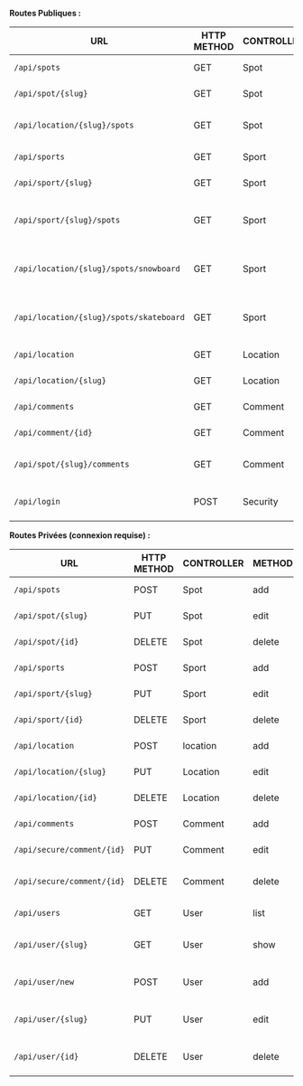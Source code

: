 **Routes Publiques :**

| URL | HTTP METHOD | CONTROLLER | METHOD | COMMENTS |
| --- | --- | --- | --- | --- |
| `/api/spots` | GET | Spot | list | Lister tous les spots |
| `/api/spot/{slug}` | GET | Spot | show | Accéder à un spot |
| `/api/location/{slug}/spots` | GET | Spot | spotByLocation | Lister tous les spots d’une ville |
| `/api/sports` | GET | Sport | list | Lister tous les sports |
| `/api/sport/{slug}` | GET | Sport | show | Accéder à un sport |
| `/api/sport/{slug}/spots` | GET | Sport | listBySport | Lister tous les spots en fonction du sport |
| `/api/location/{slug}/spots/snowboard` | GET | Sport | listSnow | Lister tous les spots de snowboard d’une ville |
| `/api/location/{slug}/spots/skateboard` | GET | Sport | listSkate | Lister tous les spots de skateboard d’une ville |
| `/api/location` | GET | Location | list |  Lister toutes les villes |
| `/api/location/{slug}` | GET | Location | show | Accéder à une ville |
| `/api/comments` | GET | Comment | list | Lister tous les commentaires |
| `/api/comment/{id}` | GET | Comment | show | Accéder à un commentaires |
| `/api/spot/{slug}/comments` | GET | Comment | listBySpot | Lister les commentaires d’un spot |
| `/api/login` | POST | Security | login | Connexion d’un utilisateur |

**Routes Privées (connexion requise) :**

| URL | HTTP METHOD | CONTROLLER | METHOD | COMMENTS |
| --- | --- | --- | --- | --- |
| `/api/spots` | POST | Spot | add | Ajouter un spot |
| `/api/spot/{slug}` | PUT | Spot | edit | Modifier un spot |
| `/api/spot/{id}` | DELETE | Spot | delete | Supprimer un spot |
| `/api/sports` | POST | Sport | add | Ajouter un sport |
| `/api/sport/{slug}` | PUT | Sport | edit | Modifier un sport |
| `/api/sport/{id}` | DELETE | Sport | delete | Supprimer un sport |
| `/api/location` | POST | location | add | Ajouter une ville |
| `/api/location/{slug}` | PUT | Location | edit | Modifier une ville |
| `/api/location/{id}` | DELETE | Location | delete | Supprimer une ville |
| `/api/comments` | POST | Comment | add | Ajouter un commentaire |
| `/api/secure/comment/{id}` | PUT | Comment | edit | Modifier un commentaire |
| `/api/secure/comment/{id}` | DELETE | Comment | delete | Supprimer un commentaire |
| `/api/users` | GET | User | list | Lister les utilisateurs |
| `/api/user/{slug}` | GET | User | show | Consulter un profil utilisateur |
| `/api/user/new` | POST | User | add | Création d’un utilisateur |
| `/api/user/{slug}` | PUT | User | edit | Modification d’un utilisateur |
| `/api/user/{id}` | DELETE | User | delete | Suppression d’un utilisateur |
